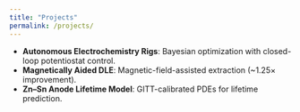 ```yaml
---
title: "Projects"
permalink: /projects/
---
```


- **Autonomous Electrochemistry Rigs**: Bayesian optimization with closed-loop potentiostat control.
- **Magnetically Aided DLE**: Magnetic-field-assisted extraction (~1.25× improvement).
- **Zn–Sn Anode Lifetime Model**: GITT-calibrated PDEs for lifetime prediction.
